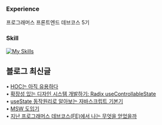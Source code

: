 
### Experience
프로그래머스 프론트엔드 데브코스 5기

<h3>Skill</h3>

[![My Skills](https://skillicons.dev/icons?i=ts,react,tailwindcss)](https://skillicons.dev)

## 블로그 최신글
• <a href=https://choi-ik.tistory.com/entry/HOC%EB%8A%94-%EC%95%84%EC%A7%81-%EC%9C%A0%EC%9A%A9%ED%95%98%EB%8B%A4>HOC는 아직 유용하다</a></br>• <a href=https://choi-ik.tistory.com/entry/%ED%99%95%EC%9E%A5%EC%84%B1-%EC%9E%88%EB%8A%94-%EB%94%94%EC%9E%90%EC%9D%B8-%EC%8B%9C%EC%8A%A4%ED%85%9C-%EA%B0%9C%EB%B0%9C%ED%95%98%EA%B8%B0-Radix-useControllableState>확장성 있는 디자인 시스템 개발하기: Radix useControllableState</a></br>• <a href=https://choi-ik.tistory.com/entry/useState-%EB%8F%99%EC%9E%91%EC%9B%90%EB%A6%AC%EB%A1%9C-%EC%95%8C%EC%95%84%EB%B3%B4%EB%8A%94-%EC%9E%90%EB%B0%94%EC%8A%A4%ED%81%AC%EB%A6%BD%ED%8A%B8-%EA%B8%B0%EB%B3%B8%EA%B8%B0>useState 동작원리로 알아보는 자바스크립트 기본기</a></br>• <a href=https://choi-ik.tistory.com/entry/MSW-%EB%8F%84%EC%9E%85%EA%B8%B0>MSW 도입기</a></br>• <a href=https://choi-ik.tistory.com/entry/%EC%A7%80%EB%82%9C-%ED%94%84%EB%A1%9C%EA%B7%B8%EB%9E%98%EB%A8%B8%EC%8A%A4-%EB%8D%B0%EB%B8%8C%EC%BD%94%EC%8A%A4FE%EC%97%90%EC%84%9C-%EB%82%98%EB%8A%94-%EB%AC%B4%EC%97%87%EC%9D%84-%EC%96%BB%EC%97%88%EC%9D%84%EA%B9%8C>지난 프로그래머스 데브코스(FE)에서 나는 무엇을 얻었을까</a></br>
